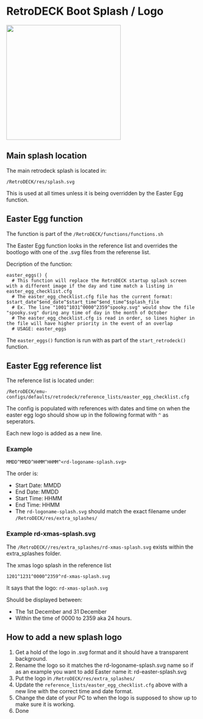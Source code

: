 # RetroDECK Boot Splash / Logo

<img src="../../../wiki_images/logos/rd-esde-logo.svg" width="300">

## Main splash location

The main retrodeck splash is located in:

`/RetroDECK/res/splash.svg`

This is used at all times unless it is being overridden by the Easter Egg function.

## Easter Egg function

The function is part of the `/RetroDECK/functions/functions.sh`

The Easter Egg function looks in the reference list and overrides the bootlogo with one of the .svg files from the referense list.

Decription of the function:

```
easter_eggs() {
  # This function will replace the RetroDECK startup splash screen with a different image if the day and time match a listing in easter_egg_checklist.cfg
  # The easter_egg_checklist.cfg file has the current format: $start_date^$end_date^$start_time^$end_time^$splash_file
  # Ex. The line "1001^1031^0000^2359^spooky.svg" would show the file "spooky.svg" during any time of day in the month of October
  # The easter_egg_checklist.cfg is read in order, so lines higher in the file will have higher priority in the event of an overlap
  # USAGE: easter_eggs
```

The `easter_eggs()` function is run with as part of the `start_retrodeck()` function.

## Easter Egg reference list

The reference list is located under:

`/RetroDECK/emu-configs/defaults/retrodeck/reference_lists/easter_egg_checklist.cfg`

The config is populated with references with dates and time on when the easter egg logo should show up in the following format with `^` as seperators.

Each new logo is added as a new line.

### Example

`MMDD^MMDD^HHMM^HHMM^<rd-logoname-splash.svg>`

The order is:

- Start Date: MMDD
- End Date: MMDD
- Start Time: HHMM
- End Time: HHMM
- The `rd-logoname-splash.svg` should match the exact filename under `/RetroDECK/res/extra_splashes/`



### Example rd-xmas-splash.svg

The `/RetroDECK//res/extra_splashes/rd-xmas-splash.svg` exists within the extra_splashes folder.

The xmas logo splash in the reference list

`1201^1231^0000^2359^rd-xmas-splash.svg`

It says that the logo: `rd-xmas-splash.svg`

Should be displayed between:

- The 1st December and 31 December
- Within the time of 0000 to 2359 aka 24 hours.

## How to add a new splash logo

1. Get a hold of the logo in .svg format and it should have a transparent background.
2. Rename the logo so it matches the rd-logoname-splash.svg name so if as an example you want to add Easter name it: rd-easter-splash.svg
3. Put the logo in `/RetroDECK/res/extra_splashes/`
4. Update the `reference_lists/easter_egg_checklist.cfg` above with a new line with the correct time and date format.
5. Change the date of your PC to when the logo is supposed to show up to make sure it is working.
6. Done
